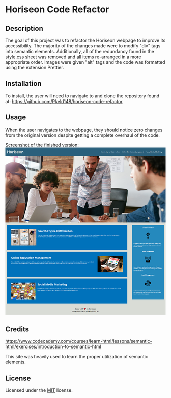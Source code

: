 # Horiseon Code Refactor

## Description

The goal of this project was to refactor the Horiseon webpage to improve its accessibility.  The majority of the changes made were to modify "div" tags into semantic elements.  Additionally, all of the redundancy found in the style.css sheet was removed and all items re-arranged in a more appropriate order.  Images were given "alt" tags and the code was formatted using the extension Prettier.


## Installation

To install, the user will need to navigate to and clone the repository found at:
https://github.com/Pkeld148/horiseon-code-refactor



## Usage

When the user navigates to the webpage, they should notice zero changes from the original version despite getting a complete overhaul of the code.

Screenshot of the finished version:
![screenshot](assets/images/screenshot.png)


## Credits

https://www.codecademy.com/courses/learn-html/lessons/semantic-html/exercises/introduction-to-semantic-html

This site was heavily used to learn the proper utilization of semantic elements.



## License

Licensed under the [MIT](https://github.com/Pkeld148/horiseon-code-refactor/blob/main/LICENSE.txt) license.